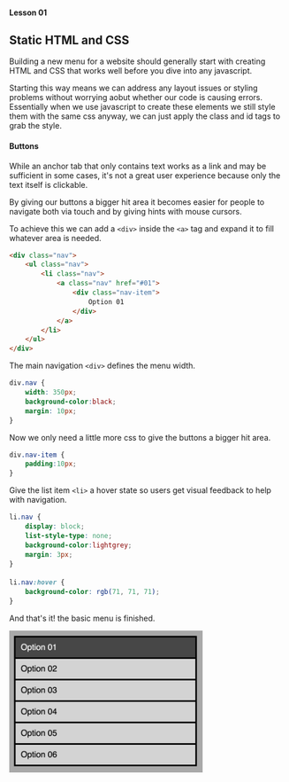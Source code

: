 #### Lesson 01
## Static HTML and CSS

Building a new menu for a website should generally start with creating HTML and CSS that works well before you dive into any javascript.  

Starting this way means we can address any layout issues or styling problems without worrying aobut whether our code is causing errors. Essentially when we use javascript to create these elements we still style them with the same css anyway, we can just apply the class and id tags to grab the style.



#### Buttons

While an anchor tab that only contains text works as a link and may be sufficient in some cases, it's not a great user experience because only the text itself is clickable.  
  
By giving our buttons a bigger hit area it becomes easier for people to navigate both via touch and by giving hints with mouse cursors.  

To achieve this we can add a `<div>` inside the `<a>` tag and expand it to fill whatever area is needed.

```html
<div class="nav">
    <ul class="nav">
        <li class="nav">
            <a class="nav" href="#01">
                <div class="nav-item">
                    Option 01
                </div>
            </a>
        </li>
    </ul>
</div>
```

The main navigation `<div>` defines the menu width.
```css
div.nav {
    width: 350px;
    background-color:black;
    margin: 10px;
}
```
  
Now we only need a little more css to give the buttons a bigger hit area.  
```css
div.nav-item {
    padding:10px;
}
```

Give the list item `<li>` a hover state so users get visual feedback to help with navigation. 
```css
li.nav {
    display: block;
    list-style-type: none;
    background-color:lightgrey;
    margin: 3px;
}

li.nav:hover {
    background-color: rgb(71, 71, 71);
}
```

And that's it! the basic menu is finished.

<img src="docs/lesson-01-menu.png" style="width:350px" />